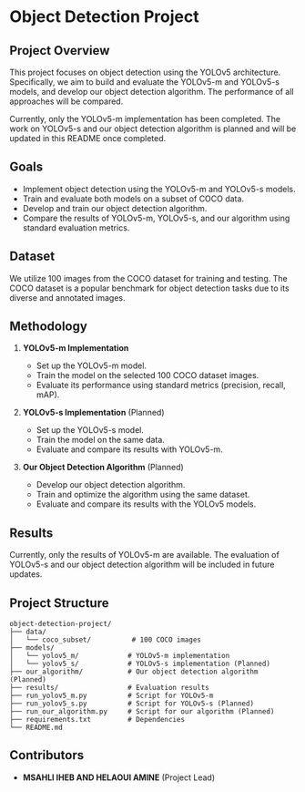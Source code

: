 
# Object Detection Project 

## Project Overview
This project focuses on object detection using the YOLOv5 architecture. Specifically, we aim to build and evaluate the YOLOv5-m and YOLOv5-s models, and develop our object detection algorithm. The performance of all approaches will be compared.

Currently, only the YOLOv5-m implementation has been completed. The work on YOLOv5-s and our object detection algorithm is planned and will be updated in this README once completed.

## Goals
- Implement object detection using the YOLOv5-m and YOLOv5-s models.
- Train and evaluate both models on a subset of COCO data.
- Develop and train our object detection algorithm.
- Compare the results of YOLOv5-m, YOLOv5-s, and our algorithm using standard evaluation metrics.

## Dataset
We utilize 100 images from the COCO dataset for training and testing. The COCO dataset is a popular benchmark for object detection tasks due to its diverse and annotated images.

## Methodology
1. **YOLOv5-m Implementation**
   - Set up the YOLOv5-m model.
   - Train the model on the selected 100 COCO dataset images.
   - Evaluate its performance using standard metrics (precision, recall, mAP).

2. **YOLOv5-s Implementation** (Planned)
   - Set up the YOLOv5-s model.
   - Train the model on the same data.
   - Evaluate and compare its results with YOLOv5-m.

3. **Our Object Detection Algorithm** (Planned)
   - Develop our object detection algorithm.
   - Train and optimize the algorithm using the same dataset.
   - Evaluate and compare its results with the YOLOv5 models.

## Results
Currently, only the results of YOLOv5-m are available. The evaluation of YOLOv5-s and our object detection algorithm will be included in future updates.

## Project Structure
```
object-detection-project/
├── data/
│   └── coco_subset/          # 100 COCO images
├── models/
│   └── yolov5_m/            # YOLOv5-m implementation
│   └── yolov5_s/            # YOLOv5-s implementation (Planned)
├── our_algorithm/           # Our object detection algorithm (Planned)
├── results/                 # Evaluation results
├── run_yolov5_m.py          # Script for YOLOv5-m
├── run_yolov5_s.py          # Script for YOLOv5-s (Planned)
├── run_our_algorithm.py     # Script for our algorithm (Planned)
├── requirements.txt         # Dependencies
└── README.md
```



## Contributors
- **MSAHLI IHEB AND HELAOUI AMINE** (Project Lead)

